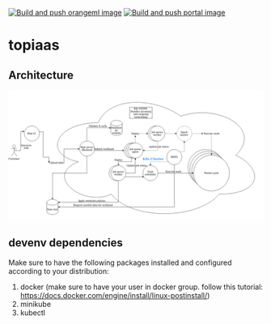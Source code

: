 [![Build and push orangeml image](https://github.com/Top-iaas/topiaas/actions/workflows/BuildPublishOrangeML.yml/badge.svg)](https://github.com/Top-iaas/topiaas/actions/workflows/BuildPublishOrangeML.yml)
[![Build and push portal image](https://github.com/Top-iaas/topiaas/actions/workflows/BuildPublishPortal.yml/badge.svg)](https://github.com/Top-iaas/topiaas/actions/workflows/BuildPublishPortal.yml)
# topiaas
## Architecture

![](./assets/Architecture.png)

## devenv dependencies 

Make sure to have the following packages installed and configured according to your distribution: 

1. docker (make sure to have your user in docker group. follow this tutorial: https://docs.docker.com/engine/install/linux-postinstall/)
2. minikube 
3. kubectl 

